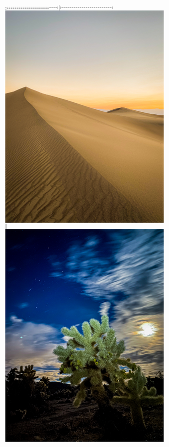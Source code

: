 
:-------------------------:|:-------------------------:
![](/assets/img/dv.JPG)  |  ![](/assets/img/jtree.JPG)